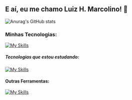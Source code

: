 ## E aí, eu me chamo Luiz H. Marcolino! 🏁

![Anurag's GitHub stats](https://github-readme-stats.vercel.app/api?username=devluizmarcolino&show_icons=true&theme=light)

### Minhas Tecnologias:
[![My Skills](https://skillicons.dev/icons?i=js,html,css&theme=light)](https://github.com/devluizmarcolino)
##### Tecnologias que estou estudando:
[![My Skills](https://skillicons.dev/icons?i=react,tailwind&theme=light)](https://github.com/devluizmarcolino)
#### Outras Ferramentas:
[![My Skills](https://skillicons.dev/icons?i=vscode,figma,git,github&theme=light)](https://github.com/devluizmarcolino)
